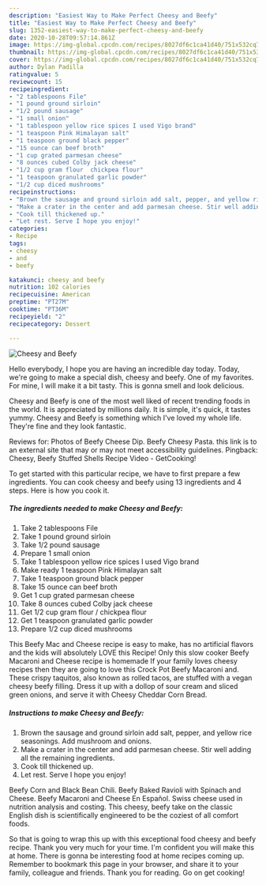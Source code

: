 ```yaml
---
description: "Easiest Way to Make Perfect Cheesy and Beefy"
title: "Easiest Way to Make Perfect Cheesy and Beefy"
slug: 1352-easiest-way-to-make-perfect-cheesy-and-beefy
date: 2020-10-28T09:57:14.861Z
image: https://img-global.cpcdn.com/recipes/8027df6c1ca41d40/751x532cq70/cheesy-and-beefy-recipe-main-photo.jpg
thumbnail: https://img-global.cpcdn.com/recipes/8027df6c1ca41d40/751x532cq70/cheesy-and-beefy-recipe-main-photo.jpg
cover: https://img-global.cpcdn.com/recipes/8027df6c1ca41d40/751x532cq70/cheesy-and-beefy-recipe-main-photo.jpg
author: Dylan Padilla
ratingvalue: 5
reviewcount: 15
recipeingredient:
- "2 tablespoons File"
- "1 pound ground sirloin"
- "1/2 pound sausage"
- "1 small onion"
- "1 tablespoon yellow rice spices I used Vigo brand"
- "1 teaspoon Pink Himalayan salt"
- "1 teaspoon ground black pepper"
- "15 ounce can beef broth"
- "1 cup grated parmesan cheese"
- "8 ounces cubed Colby jack cheese"
- "1/2 cup gram flour  chickpea flour"
- "1 teaspoon granulated garlic powder"
- "1/2 cup diced mushrooms"
recipeinstructions:
- "Brown the sausage and ground sirloin add salt, pepper, and yellow rice seasonings. Add mushroom and onions."
- "Make a crater in the center and add parmesan cheese. Stir well adding all the remaining ingredients."
- "Cook till thickened up."
- "Let rest. Serve I hope you enjoy!"
categories:
- Recipe
tags:
- cheesy
- and
- beefy

katakunci: cheesy and beefy 
nutrition: 102 calories
recipecuisine: American
preptime: "PT27M"
cooktime: "PT36M"
recipeyield: "2"
recipecategory: Dessert

---
```



![Cheesy and Beefy](https://img-global.cpcdn.com/recipes/8027df6c1ca41d40/751x532cq70/cheesy-and-beefy-recipe-main-photo.jpg)

Hello everybody, I hope you are having an incredible day today. Today, we're going to make a special dish, cheesy and beefy. One of my favorites. For mine, I will make it a bit tasty. This is gonna smell and look delicious.

Cheesy and Beefy is one of the most well liked of recent trending foods in the world. It is appreciated by millions daily. It is simple, it's quick, it tastes yummy. Cheesy and Beefy is something which I've loved my whole life. They're fine and they look fantastic.

Reviews for: Photos of Beefy Cheese Dip. Beefy Cheesy Pasta. this link is to an external site that may or may not meet accessibility guidelines. Pingback: Cheesy, Beefy Stuffed Shells Recipe Video - GetCooking!


To get started with this particular recipe, we have to first prepare a few ingredients. You can cook cheesy and beefy using 13 ingredients and 4 steps. Here is how you cook it.

<!--inarticleads1-->

##### The ingredients needed to make Cheesy and Beefy:

1. Take 2 tablespoons File
1. Take 1 pound ground sirloin
1. Take 1/2 pound sausage
1. Prepare 1 small onion
1. Take 1 tablespoon yellow rice spices I used Vigo brand
1. Make ready 1 teaspoon Pink Himalayan salt
1. Take 1 teaspoon ground black pepper
1. Take 15 ounce can beef broth
1. Get 1 cup grated parmesan cheese
1. Take 8 ounces cubed Colby jack cheese
1. Get 1/2 cup gram flour / chickpea flour
1. Get 1 teaspoon granulated garlic powder
1. Prepare 1/2 cup diced mushrooms


This Beefy Mac and Cheese recipe is easy to make, has no artificial flavors and the kids will absolutely LOVE this Recipe! Only this slow cooker Beefy Macaroni and Cheese recipe is homemade If your family loves cheesy recipes then they are going to love this Crock Pot Beefy Macaroni and. These crispy taquitos, also known as rolled tacos, are stuffed with a vegan cheesy beefy filling. Dress it up with a dollop of sour cream and sliced green onions, and serve it with Cheesy Cheddar Corn Bread. 

<!--inarticleads2-->

##### Instructions to make Cheesy and Beefy:

1. Brown the sausage and ground sirloin add salt, pepper, and yellow rice seasonings. Add mushroom and onions.
1. Make a crater in the center and add parmesan cheese. Stir well adding all the remaining ingredients.
1. Cook till thickened up.
1. Let rest. Serve I hope you enjoy!


Beefy Corn and Black Bean Chili. Beefy Baked Ravioli with Spinach and Cheese. Beefy Macaroni and Cheese En Español. Swiss cheese used in nutrition analysis and costing. This cheesy, beefy take on the classic English dish is scientifically engineered to be the coziest of all comfort foods. 

So that is going to wrap this up with this exceptional food cheesy and beefy recipe. Thank you very much for your time. I'm confident you will make this at home. There is gonna be interesting food at home recipes coming up. Remember to bookmark this page in your browser, and share it to your family, colleague and friends. Thank you for reading. Go on get cooking!

